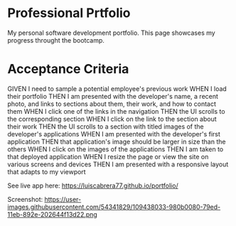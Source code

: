 # Professional Prtfolio
My personal software development portfolio. This page showcases my progress throught the bootcamp.

# Acceptance Criteria 
GIVEN I need to sample a potential employee's previous work
WHEN I load their portfolio
THEN I am presented with the developer's name, a recent photo, and links to sections about them, their work, and how to contact them
WHEN I click one of the links in the navigation
THEN the UI scrolls to the corresponding section
WHEN I click on the link to the section about their work
THEN the UI scrolls to a section with titled images of the developer's applications
WHEN I am presented with the developer's first application
THEN that application's image should be larger in size than the others
WHEN I click on the images of the applications
THEN I am taken to that deployed application
WHEN I resize the page or view the site on various screens and devices
THEN I am presented with a responsive layout that adapts to my viewport

See live app here:  https://luiscabrera77.github.io/portfolio/

Screenshot:
https://user-images.githubusercontent.com/54341829/109438033-980b0080-79ed-11eb-892e-202644f13d22.png
